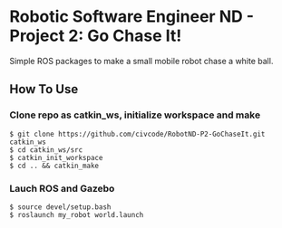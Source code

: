 # Robotic Software Engineer ND - Project 2: Go Chase It!

Simple ROS packages to make a small mobile robot chase a white ball.

## How To Use

### Clone repo as catkin_ws, initialize workspace and make
```
$ git clone https://github.com/civcode/RobotND-P2-GoChaseIt.git catkin_ws
$ cd catkin_ws/src 
$ catkin_init_workspace
$ cd .. && catkin_make
```

### Lauch ROS and Gazebo
```
$ source devel/setup.bash
$ roslaunch my_robot world.launch
```
